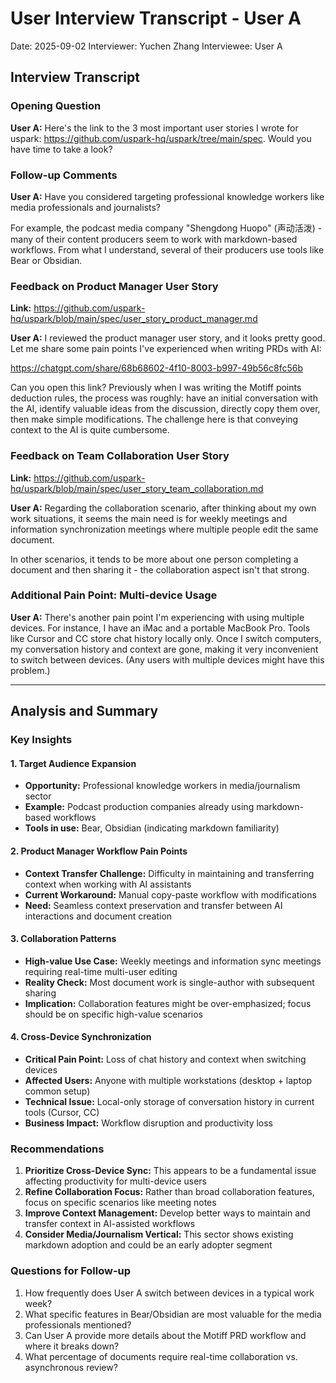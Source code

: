 # User Interview Transcript - User A
Date: 2025-09-02
Interviewer: Yuchen Zhang
Interviewee: User A

## Interview Transcript

### Opening Question
**User A:** Here's the link to the 3 most important user stories I wrote for uspark: https://github.com/uspark-hq/uspark/tree/main/spec. Would you have time to take a look?

### Follow-up Comments

**User A:** Have you considered targeting professional knowledge workers like media professionals and journalists?

For example, the podcast media company "Shengdong Huopo" (声动活泼) - many of their content producers seem to work with markdown-based workflows. From what I understand, several of their producers use tools like Bear or Obsidian.

### Feedback on Product Manager User Story
**Link:** https://github.com/uspark-hq/uspark/blob/main/spec/user_story_product_manager.md

**User A:** I reviewed the product manager user story, and it looks pretty good. Let me share some pain points I've experienced when writing PRDs with AI:

https://chatgpt.com/share/68b68602-4f10-8003-b997-49b56c8fc56b

Can you open this link? Previously when I was writing the Motiff points deduction rules, the process was roughly: have an initial conversation with the AI, identify valuable ideas from the discussion, directly copy them over, then make simple modifications. The challenge here is that conveying context to the AI is quite cumbersome.

### Feedback on Team Collaboration User Story
**Link:** https://github.com/uspark-hq/uspark/blob/main/spec/user_story_team_collaboration.md

**User A:** Regarding the collaboration scenario, after thinking about my own work situations, it seems the main need is for weekly meetings and information synchronization meetings where multiple people edit the same document.

In other scenarios, it tends to be more about one person completing a document and then sharing it - the collaboration aspect isn't that strong.

### Additional Pain Point: Multi-device Usage

**User A:** There's another pain point I'm experiencing with using multiple devices. For instance, I have an iMac and a portable MacBook Pro. Tools like Cursor and CC store chat history locally only. Once I switch computers, my conversation history and context are gone, making it very inconvenient to switch between devices. (Any users with multiple devices might have this problem.)

---

## Analysis and Summary

### Key Insights

#### 1. Target Audience Expansion
- **Opportunity:** Professional knowledge workers in media/journalism sector
- **Example:** Podcast production companies already using markdown-based workflows
- **Tools in use:** Bear, Obsidian (indicating markdown familiarity)

#### 2. Product Manager Workflow Pain Points
- **Context Transfer Challenge:** Difficulty in maintaining and transferring context when working with AI assistants
- **Current Workaround:** Manual copy-paste workflow with modifications
- **Need:** Seamless context preservation and transfer between AI interactions and document creation

#### 3. Collaboration Patterns
- **High-value Use Case:** Weekly meetings and information sync meetings requiring real-time multi-user editing
- **Reality Check:** Most document work is single-author with subsequent sharing
- **Implication:** Collaboration features might be over-emphasized; focus should be on specific high-value scenarios

#### 4. Cross-Device Synchronization
- **Critical Pain Point:** Loss of chat history and context when switching devices
- **Affected Users:** Anyone with multiple workstations (desktop + laptop common setup)
- **Technical Issue:** Local-only storage of conversation history in current tools (Cursor, CC)
- **Business Impact:** Workflow disruption and productivity loss

### Recommendations

1. **Prioritize Cross-Device Sync:** This appears to be a fundamental issue affecting productivity for multi-device users
2. **Refine Collaboration Focus:** Rather than broad collaboration features, focus on specific scenarios like meeting notes
3. **Improve Context Management:** Develop better ways to maintain and transfer context in AI-assisted workflows
4. **Consider Media/Journalism Vertical:** This sector shows existing markdown adoption and could be an early adopter segment

### Questions for Follow-up
1. How frequently does User A switch between devices in a typical work week?
2. What specific features in Bear/Obsidian are most valuable for the media professionals mentioned?
3. Can User A provide more details about the Motiff PRD workflow and where it breaks down?
4. What percentage of documents require real-time collaboration vs. asynchronous review?
